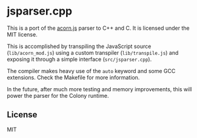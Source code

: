 # jsparser.cpp

This is a port of the [acorn.js](https://github.com/marijnh/acorn) parser to C++ and C. It is licensed under the MIT license.

This is accomplished by transpiling the JavaScript source (`lib/acorn_mod.js`) using a custom transpiler (`lib/transpile.js`) and exposing it through a simple interface (`src/jsparser.cpp`).

The compiler makes heavy use of the `auto` keyword and some GCC extensions. Check the Makefile for more information.

In the future, after much more testing and memory improvements, this will power the parser for the Colony runtime.

## License

MIT

